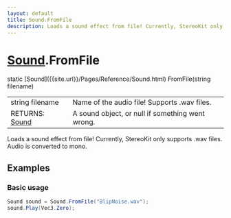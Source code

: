 ```yaml
---
layout: default
title: Sound.FromFile
description: Loads a sound effect from file! Currently, StereoKit only supports .wav files. Audio is converted to mono.
---
```

# [Sound]({{site.url}}/Pages/Reference/Sound.html).FromFile

<div class='signature' markdown='1'>
static [Sound]({{site.url}}/Pages/Reference/Sound.html) FromFile(string filename)
</div>

|  |  |
|--|--|
|string filename|Name of the audio file! Supports .wav files.|
|RETURNS: [Sound]({{site.url}}/Pages/Reference/Sound.html)|A sound object, or null if something went wrong.|

Loads a sound effect from file! Currently, StereoKit only supports
.wav files. Audio is converted to mono.




## Examples

### Basic usage
```csharp
Sound sound = Sound.FromFile("BlipNoise.wav");
sound.Play(Vec3.Zero);
```


